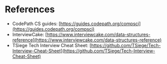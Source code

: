 
# References
- CodePath CS guides: [https://guides.codepath.org/compsci](https://guides.codepath.org/compsci)
- InterviewCake: [https://www.interviewcake.com/data-structures-reference](https://www.interviewcake.com/data-structures-reference)
- TSiege Tech Interview Cheat Sheet: [https://github.com/TSiege/Tech-Interview-Cheat-Sheet](https://github.com/TSiege/Tech-Interview-Cheat-Sheet)
